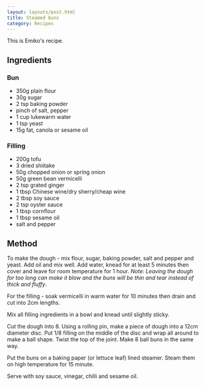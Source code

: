 ```yaml
---
layout: layouts/post.html
title: Steamed buns
category: Recipes
---
```

This is Emiko's recipe.

## Ingredients
### Bun
- 350g plain flour
- 30g sugar
- 2 tsp baking powder
- pinch of salt, pepper
- 1 cup lukewarm water
- 1 tsp yeast
- 15g fat, canola or sesame oil

### Filling
- 200g tofu
- 3 dried shiitake
- 50g chopped onion or spring onion
- 50g green bean vermicelli
- 2 tsp grated ginger
- 1 tbsp Chinese wine/dry sherry/cheap wine
- 2 tbsp soy sauce
- 2 tsp oyster sauce
- 1 tbsp cornflour
- 1 tbsp sesame oil
- salt and pepper

## Method
To make the dough - mix flour, sugar, baking powder, salt and pepper and yeast. Add oil and mix well. Add water, knead for at least 5 minutes then cover and leave for room temperature for 1 hour. *Note: Leaving the dough for too long can make it blow and the buns will be thin and tear instead of thick and fluffy*.

For the filling - soak vermicelli in warm water for 10 minutes then drain and cut into 2cm lengths.

Mix all filling ingredients in a bowl and knead until slightly sticky.

Cut the dough into 8. Using a rolling pin, make a piece of dough into a 12cm diameter disc. Put 1/8 filling on the middle of the disc and wrap all around to make a ball shape. Twist the top of the joint. Make 8 ball buns in the same way.

Put the buns on a baking paper (or lettuce leaf) lined steamer. Steam them on high temperature for 15 minute.

Serve with soy sauce, vinegar, chilli and sesame oil.
